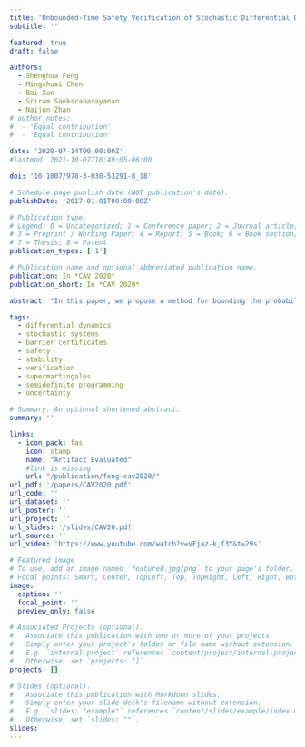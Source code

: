 ```yaml
---
title: 'Unbounded-Time Safety Verification of Stochastic Differential Dynamics'
subtitle: ''

featured: true
draft: false

authors:
  - Shenghua Feng
  - Mingshuai Chen
  - Bai Xue
  - Sriram Sankaranarayanan
  - Naijun Zhan
# author_notes:
#  - 'Equal contribution'
#  - 'Equal contribution'

date: '2020-07-14T00:00:00Z'
#lastmod: 2021-10-07T18:49:05-06:00

doi: '10.1007/978-3-030-53291-8_18'

# Schedule page publish date (NOT publication's date).
publishDate: '2017-01-01T00:00:00Z'

# Publication type.
# Legend: 0 = Uncategorized; 1 = Conference paper; 2 = Journal article;
# 3 = Preprint / Working Paper; 4 = Report; 5 = Book; 6 = Book section;
# 7 = Thesis; 8 = Patent
publication_types: ['1']

# Publication name and optional abbreviated publication name.
publication: In *CAV 2020*
publication_short: In *CAV 2020*

abstract: "In this paper, we propose a method for bounding the probability that a stochastic differential equation (SDE) system violates a safety specification over the infinite time horizon. SDEs are mathematical models of stochastic processes that capture how states evolve continuously in time. They are widely used in numerous applications such as engineered systems (e.g., modeling how pedestrians move in an intersection), computational finance (e.g., modeling stock option prices), and ecological processes (e.g., population change over time). Previously the safety verification problem has been tackled over finite and infinite time horizons using a diverse set of approaches. The approach in this paper attempts to connect the two views by first identifying a finite time bound, beyond which the probability of a safety violation can be bounded by a negligibly small number. This is achieved by discovering an exponential barrier certificate that proves exponentially converging bounds on the probability of safety violations over time. Once the finite time interval is found, a finite-time verification approach is used to bound the probability of violation over this interval. We demonstrate our approach over a collection of interesting examples from the literature, wherein our approach can be used to find tight bounds on the violation probability of safety properties over the infinite time horizon."

tags:
  - differential dynamics
  - stochastic systems
  - barrier certificates
  - safety
  - stability
  - verification
  - supermartingales
  - semidefinite programming
  - uncertainty

# Summary. An optional shortened abstract.
summary: ''

links:
  - icon_pack: fas
    icon: stamp
    name: "Artifact Evaluated"
    #link is missing
    url: "/publication/feng-cav2020/"
url_pdf: '/papers/CAV2020.pdf'
url_code: ''
url_dataset: ''
url_poster: ''
url_project: ''
url_slides: '/slides/CAV20.pdf'
url_source: ''
url_video: 'https://www.youtube.com/watch?v=vFjaz-k_f3Y&t=29s'

# Featured image
# To use, add an image named `featured.jpg/png` to your page's folder.
# Focal points: Smart, Center, TopLeft, Top, TopRight, Left, Right, BottomLeft, Bottom, BottomRight.
image:
  caption: ''
  focal_point: ''
  preview_only: false

# Associated Projects (optional).
#   Associate this publication with one or more of your projects.
#   Simply enter your project's folder or file name without extension.
#   E.g. `internal-project` references `content/project/internal-project/index.md`.
#   Otherwise, set `projects: []`.
projects: []

# Slides (optional).
#   Associate this publication with Markdown slides.
#   Simply enter your slide deck's filename without extension.
#   E.g. `slides: "example"` references `content/slides/example/index.md`.
#   Otherwise, set `slides: ""`.
slides:
---
```


<!-- {{% callout note %}}
Click the _Cite_ button above to demo the feature to enable visitors to import publication metadata into their reference management software.
{{% /callout %}} -->

